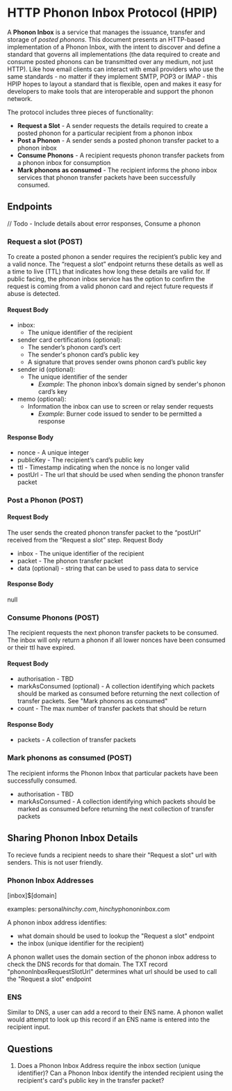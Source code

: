 # HTTP Phonon Inbox Protocol (HPIP)

A **Phonon Inbox** is a service that manages the issuance, transfer and storage of _posted phonons_. This document presents an HTTP-based implementation of a Phonon Inbox, with the intent to discover and define a standard that governs all implementations (the data required to create and consume posted phonons can be transmitted over any medium, not just HTTP). Like how email clients can interact with email providers who use the same standards - no matter if they implement SMTP, POP3 or IMAP - this HPIP hopes to layout a standard that is flexible, open and makes it easy for developers to make tools that are interoperable and support the phonon network.

The protocol includes three pieces of functionality:

- **Request a Slot** - A sender requests the details required to create a posted phonon for a particular recipient from a phonon inbox
- **Post a Phonon** - A sender sends a posted phonon transfer packet to a phonon inbox
- **Consume Phonons** - A recipient requests phonon transfer packets from a phonon inbox for consumption
- **Mark phonons as consumed** - The recipient informs the phono inbox services that phonon transfer packets have been successfully consumed.

## Endpoints

// Todo - Include details about error responses, Consume a phonon

### Request a slot (POST)

To create a posted phonon a sender requires the recipient’s public key and a valid nonce. The “request a slot” endpoint returns these details as well as a time to live (TTL) that indicates how long these details are valid for. If public facing, the phonon inbox service has the option to confirm the request is coming from a valid phonon card and reject future requests if abuse is detected.

#### Request Body

- inbox:
  - The unique identifier of the recipient
- sender card certifications (optional):
  - The sender’s phonon card’s cert
  - The sender's phonon card’s public key
  - A signature that proves sender owns phonon card’s public key
- sender id (optional):
  - The unique identifier of the sender
    - _Example_: The phonon inbox’s domain signed by sender's phonon card’s key
- memo (optional):
  - Information the inbox can use to screen or relay sender requests
    - _Example_: Burner code issued to sender to be permitted a response

#### Response Body

- nonce - A unique integer
- publicKey - The recipient’s card’s public key
- ttl - Timestamp indicating when the nonce is no longer valid
- postUrl - The url that should be used when sending the phonon transfer packet

### Post a Phonon (POST)

#### Request Body

The user sends the created phonon transfer packet to the “postUrl” received from the “Request a slot” step.
Request Body

- inbox - The unique identifier of the recipient
- packet - The phonon transfer packet
- data (optional) - string that can be used to pass data to service

#### Response Body

null

### Consume Phonons (POST)

The recipient requests the next phonon transfer packets to be consumed. The inbox will only return a phonon if all lower nonces have been consumed or their ttl have expired.

#### Request Body

- authorisation - TBD
- markAsConsumed (optional) - A collection identifying which packets should be marked as consumed before returning the next collection of transfer packets. See "Mark phonons as consumed"
- count - The max number of transfer packets that should be return

#### Response Body

- packets - A collection of transfer packets

### Mark phonons as consumed (POST)

The recipient informs the Phonon Inbox that particular packets have been successfully consumed.

- authorisation - TBD
- markAsConsumed - A collection identifying which packets should be marked as consumed before returning the next collection of transfer packets

## Sharing Phonon Inbox Details

To recieve funds a recipient needs to share their "Request a slot" url with senders. This is not user friendly.

### Phonon Inbox Addresses

[inbox]$[domain]

examples: personal$hinchy.com, hinchy$phononinbox.com

A phonon inbox address identifies:

- what domain should be used to lookup the "Request a slot" endpoint
- the inbox (unique identifier for the recipient)

A phonon wallet uses the domain section of the phonon inbox address to check the DNS records for that domain. The TXT record "phononInboxRequestSlotUrl" determines what url should be used to call the "Request a slot" endpoint

### ENS

Similar to DNS, a user can add a record to their ENS name. A phonon wallet would attempt to look up this record if an ENS name is entered into the recipient input.

## Questions

1. Does a Phonon Inbox Address require the inbox section (unique identifier)? Can a Phonon Inbox identify the intended recipient using the recipient's card's public key in the transfer packet?
